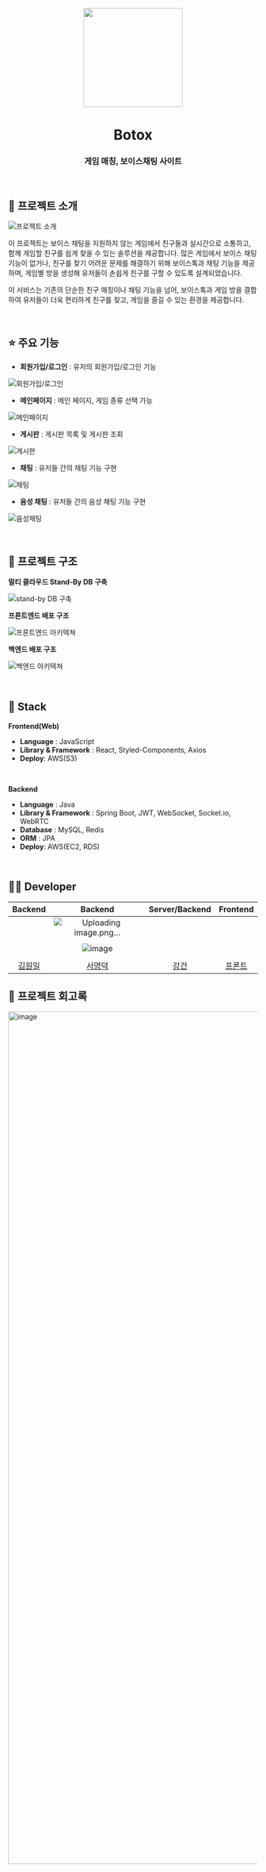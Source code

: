 <p align="middle" >
  <img width="200px;" src="https://github.com/user-attachments/assets/127e9c2b-d907-44ac-b2ee-70fc43c3ebf1"/>
</p>
<h1 align="middle">Botox</h1>
<h3 align="middle">게임 매칭, 보이스채팅 사이트</h3>

<br>

## 📝 프로젝트 소개 
![프로젝트 소개](https://github.com/user-attachments/assets/8809a73b-c62c-4f84-9d2e-14f53eced911)

이 프로젝트는 보이스 채팅을 지원하지 않는 게임에서 친구들과 실시간으로 소통하고, 함께 게임할 친구를 쉽게 찾을 수 있는 솔루션을 제공합니다. 
많은 게임에서 보이스 채팅 기능이 없거나, 친구를 찾기 어려운 문제를 해결하기 위해 보이스톡과 채팅 기능을 제공하며, 게임별 방을 생성해 유저들이 손쉽게 친구를 구할 수 있도록 설계되었습니다.

이 서비스는 기존의 단순한 친구 매칭이나 채팅 기능을 넘어, 보이스톡과 게임 방을 결합하여 유저들이 더욱 편리하게 친구를 찾고, 게임을 즐길 수 있는 환경을 제공합니다.

<br/>

## ⭐ 주요 기능

- **회원가입/로그인** : 유저의 회원가입/로그인 기능

![회원가입/로그인](https://github.com/user-attachments/assets/8004ae50-e581-440d-8a23-3d2199b05974)

- **메인페이지** : 메인 페이지, 게임 종류 선택 가능

![메인페이지](https://github.com/user-attachments/assets/92fbf452-9bff-463b-bdbe-87345aa39348)

- **게시판** : 게시판 목록 및 게시판 조회

![게시판](https://github.com/user-attachments/assets/87bb72ee-cefc-4bcf-8ef6-66caea67ee9d)

- **채팅** : 유저들 간의 채팅 기능 구현

![채팅](https://github.com/user-attachments/assets/ff5388d6-c6f9-4c95-a75f-e65eb429f3de)

- **음성 채팅** : 유저들 간의 음성 채팅 기능 구현

![음성채팅](https://github.com/user-attachments/assets/793184ae-599d-4b4f-9fb4-9be5484b5c16)


<br/>

## 🔨 프로젝트 구조

**멀티 클라우드 Stand-By DB 구축**

![stand-by DB 구축](https://github.com/user-attachments/assets/a7909c0f-3c4a-4da3-a68d-28fcfff6bce0)

**프론트엔드 배포 구조**

![프론트엔드 아키텍쳐](https://github.com/user-attachments/assets/b6f9f03f-eab7-414d-be8e-e5f7fa180e23)

**백엔드 배포 구조**

![백엔드 아키텍쳐](https://github.com/user-attachments/assets/0fe30985-c66f-464c-96ba-38213de3ad18)

<br/>

## 🔧 Stack

**Frontend(Web)**
- **Language** : JavaScript
- **Library & Framework** : React, Styled-Components, Axios
- **Deploy**: AWS(S3)
<br />

**Backend**
- **Language** : Java 
- **Library & Framework** : Spring Boot, JWT, WebSocket, Socket.io, WebRTC
- **Database** : MySQL, Redis
- **ORM** : JPA
- **Deploy**: AWS(EC2, RDS)
<br/>

## 🙋‍♂️ Developer

|                                          Backend                                           |                                         Backend                                          |                                         Server/Backend                                          |                                         Frontend                                         |             
| :----------------------------------------------------------------------------------------: | :--------------------------------------------------------------------------------------: | :--------------------------------------------------------------------------------------: | :-------------------------------------------------------------------------------------: | 
|  | ![Uploading image.png…]()
 |  |  | 
|  | ![image](https://github.com/user-attachments/assets/b61d0958-86ec-461a-ac2f-9ded933728eb)
 |  |  | 
|                            [김원일](https://github.com/wonilkim0517)                            |                           [서영덕](https://github.com/asdfg6548)                           |                          [강건](https://github.com/IWBNN)                          |                         [프론트](https://github.com/tigerlcw)                          |                      )                          |                           

## 📝 프로젝트 회고록
<img width="1720" alt="image" src="https://github.com/user-attachments/assets/3f9c56cd-9ef2-45ef-9777-a2ae26c1b112">
